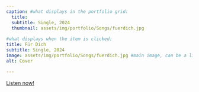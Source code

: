 ```yaml
---
caption: #what displays in the portfolio grid:
  title: 
  subtitle: Single, 2024
  thumbnail: assets/img/portfolio/Songs/fuerdich.jpg
  
#what displays when the item is clicked:
title: Für Dich
subtitle: Single, 2024
image: assets/img/portfolio/Songs/fuerdich.jpg #main image, can be a link or a file in assets/img/portfolio
alt: Cover

---
```


<a href="https://tr.ee/V-WgdVB6Aa">Listen now!</a>



